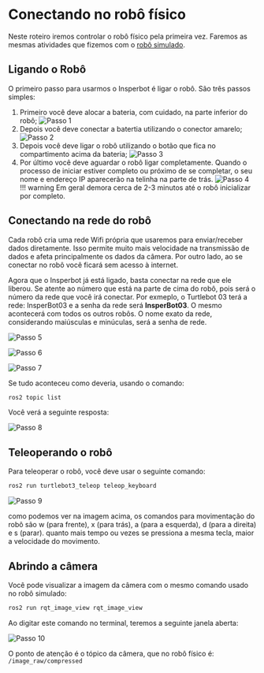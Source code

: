 # Conectando no robô físico

Neste roteiro iremos controlar o robô físico pela primeira vez. Faremos as mesmas atividades que fizemos com o [robô simulado](../robo-simulado/index.md).

## Ligando o Robô

O primeiro passo para usarmos o Insperbot é ligar o robô. São três passos simples:

1. Primeiro você deve alocar a bateria, com cuidado, na parte inferior do robô;
![Passo 1](imgs/passo001.jpg)
2. Depois você deve conectar a batertia utilizando o conector amarelo;
![Passo 2](imgs/passo002.jpg)
3. Depois você deve ligar o robô utilizando o botão que fica no compartimento acima da bateria;
![Passo 3](imgs/passo003.jpg)
4. Por último você deve aguardar o robô ligar completamente. Quando o processo de iniciar estiver completo ou próximo de se completar, o seu nome e endereço IP aparecerão na telinha na parte de trás.
![Passo 4](imgs/passo004.jpg)
!!! warning 
    Em geral demora cerca de 2-3 minutos até o robô inicializar por completo. 


## Conectando na rede do robô

Cada robô cria uma rede Wifi própria que usaremos para enviar/receber dados diretamente. Isso permite muito mais velocidade na transmissão de dados e afeta principalmente os dados da câmera. Por outro lado,  ao se conectar no robô você ficará sem acesso à internet.

Agora que o Insperbot já está ligado, basta conectar na rede que ele liberou. Se atente ao número que está na parte de cima do robô, pois será o número da rede que você irá conectar. Por exmeplo, o Turtlebot 03 terá a rede: InsperBot03 e a senha da rede será **InsperBot03**. O mesmo acontecerá com todos os outros robôs. O nome exato da rede, considerando maiúsculas e minúculas, será a senha de rede.

![Passo 5](imgs/passo005.jpg)

![Passo 6](imgs/passo006.jpg)

![Passo 7](imgs/passo007.jpg)

Se tudo aconteceu como deveria, usando o comando:

```bash
ros2 topic list
```

Você verá a seguinte resposta:

![Passo 8](imgs/passo008.png)

## Teleoperando o robô

Para teleoperar o robô, você deve usar o seguinte comando:

```bash
ros2 run turtlebot3_teleop teleop_keyboard
```

![Passo 9](imgs/passo009.png)

como podemos ver na imagem acima, os comandos para movimentação do robô são w (para frente), x (para trás), a (para a esquerda), d (para a direita) e s (parar). quanto mais tempo ou vezes se pressiona a mesma tecla, maior a velocidade do movimento.

## Abrindo a câmera

Você pode visualizar a imagem da câmera com o mesmo comando usado no robô simulado:

```bash
ros2 run rqt_image_view rqt_image_view
```

Ao digitar este comando no terminal, teremos a seguinte janela aberta:

![Passo 10](imgs/passo010.png)

O ponto de atenção é o tópico da câmera, que no robô físico é: `/image_raw/compressed`
